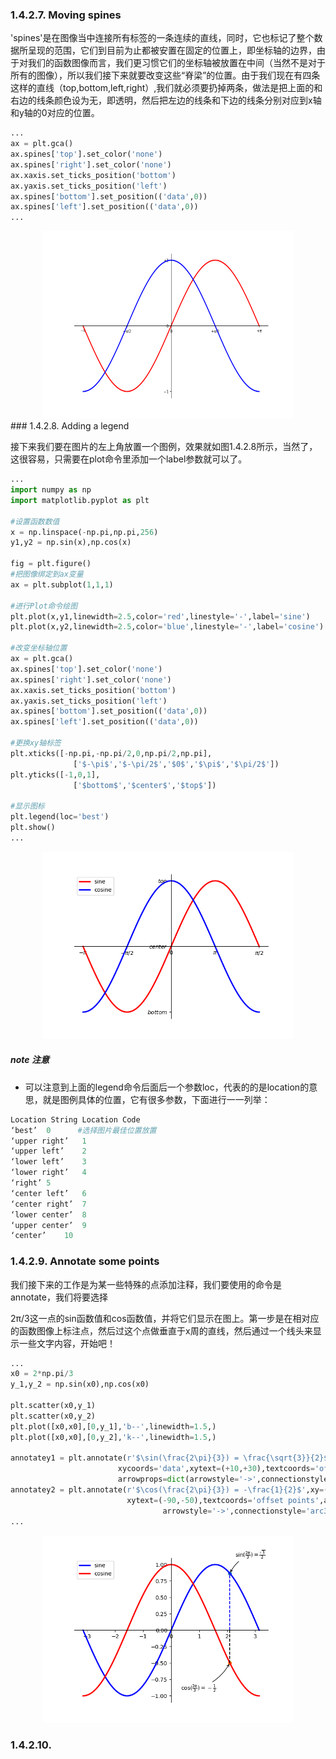 ### 1.4.2.7. Moving spines
'spines'是在图像当中连接所有标签的一条连续的直线，同时，它也标记了整个数据所呈现的范围，它们到目前为止都被安置在固定的位置上，即坐标轴的边界，由于对我们的函数图像而言，我们更习惯它们的坐标轴被放置在中间（当然不是对于所有的图像），所以我们接下来就要改变这些“脊梁”的位置。由于我们现在有四条这样的直线（top,bottom,left,right）,我们就必须要扔掉两条，做法是把上面的和右边的线条颜色设为无，即透明，然后把左边的线条和下边的线条分别对应到x轴和y轴的0对应的位置。
```python
...
ax = plt.gca()
ax.spines['top'].set_color('none')
ax.spines['right'].set_color('none')
ax.xaxis.set_ticks_position('bottom')
ax.yaxis.set_ticks_position('left')
ax.spines['bottom'].set_position(('data',0))
ax.spines['left'].set_position(('data',0))
...
```
<center>
<img width=400 height=300 title='图1.4.2.7' src=https://github.com/laiangpuao/matplotlib/blob/master/image/1.4.2.7.png/>
</center>
### 1.4.2.8. Adding a legend

接下来我们要在图片的左上角放置一个图例，效果就如图1.4.2.8所示，当然了，这很容易，只需要在plot命令里添加一个label参数就可以了。

```python
...
import numpy as np
import matplotlib.pyplot as plt

#设置函数数值
x = np.linspace(-np.pi,np.pi,256)
y1,y2 = np.sin(x),np.cos(x)

fig = plt.figure()
#把图像绑定到ax变量
ax = plt.subplot(1,1,1)

#进行Plot命令绘图
plt.plot(x,y1,linewidth=2.5,color='red',linestyle='-',label='sine')
plt.plot(x,y2,linewidth=2.5,color='blue',linestyle='-',label='cosine')

#改变坐标轴位置
ax = plt.gca()
ax.spines['top'].set_color('none')
ax.spines['right'].set_color('none')
ax.xaxis.set_ticks_position('bottom')
ax.yaxis.set_ticks_position('left')
ax.spines['bottom'].set_position(('data',0))
ax.spines['left'].set_position(('data',0))

#更换xy轴标签
plt.xticks([-np.pi,-np.pi/2,0,np.pi/2,np.pi],
              ['$-\pi$','$-\pi/2$','$0$','$\pi$','$\pi/2$'])
plt.yticks([-1,0,1],
              ['$bottom$','$center$','$top$'])

#显示图标
plt.legend(loc='best')
plt.show()
...
```

<center><img width=400 height=300 title='图1.4.2.8' src=https://github.com/laiangpuao/matplotlib/blob/master/image/1.4.2.8.png/></center>

##### note 注意

- 可以注意到上面的legend命令后面后一个参数loc，代表的的是location的意思，就是图例具体的位置，它有很多参数，下面进行一一列举：  

```python
Location String	Location Code
‘best’	0      #选择图片最佳位置放置
‘upper right’	1
‘upper left’	2
‘lower left’	3
‘lower right’	4
‘right’	5
‘center left’	6
‘center right’	7
‘lower center’	8
‘upper center’	9
‘center’	10
```

### 1.4.2.9. Annotate some points

我们接下来的工作是为某一些特殊的点添加注释，我们要使用的命令是annotate，我们将要选择

2π/3这一点的sin函数值和cos函数值，并将它们显示在图上。第一步是在相对应的函数图像上标注点，然后过这个点做垂直于x周的直线，然后通过一个线头来显示一些文字内容，开始吧！

```python
...
x0 = 2*np.pi/3
y_1,y_2 = np.sin(x0),np.cos(x0)

plt.scatter(x0,y_1)
plt.scatter(x0,y_2)
plt.plot([x0,x0],[0,y_1],'b--',linewidth=1.5,)
plt.plot([x0,x0],[0,y_2],'k--',linewidth=1.5,)

annotatey1 = plt.annotate(r'$\sin(\frac{2\pi}{3}) = \frac{\sqrt{3}}{2}$',xy=(x0,y_1),
                        xycoords='data',xytext=(+10,+30),textcoords='offset points',
                        arrowprops=dict(arrowstyle='->',connectionstyle='arc3,rad=.2'))
annotatey2 = plt.annotate(r'$\cos(\frac{2\pi}{3}) = -\frac{1}{2}$',xy=(x0,y_2),xycoords='data',
                          xytext=(-90,-50),textcoords='offset points',arrowprops=dict(
                                  arrowstyle='->',connectionstyle='arc3,rad=.2'))
...
```

<center><img widht=400 height=300 title='图1.4.2.9' src=https://github.com/laiangpuao/matplotlib/blob/master/image/1.4.2.9.png/></center>

### 1.4.2.10. 

